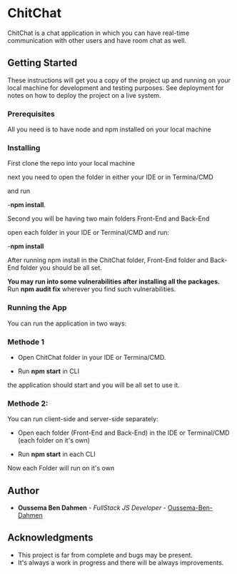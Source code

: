 # ChitChat

ChitChat is a chat application in which you can have real-time communication with other users and have room chat as well.

## Getting Started

These instructions will get you a copy of the project up and running on your local machine for development and testing purposes. See deployment for notes on how to deploy the project on a live system.

### Prerequisites

All you need is to have node and npm installed on your local machine

### Installing

First clone the repo into your local machine

next you need to open the folder in either your IDE or in Termina/CMD

and run

-**npm install**.

Second you will be having two main folders Front-End and Back-End

open each folder in your IDE or Terminal/CMD and run:

-**npm install**

After running npm install in the ChitChat folder, Front-End folder and Back-End folder you should be all set.


**You may run into some vulnerabilities after installing all the packages.**
Run **npm audit fix** wherever you find such vulnerabilities.


### Running the App

You can run the application in two ways:

### Methode 1

- Open ChitChat folder in your IDE or Termina/CMD.

- Run **npm start** in CLI

the application should start and you will be all set to use it.

### Methode 2:

You can run client-side and server-side separately:

- Open each folder (Front-End and Back-End) in the IDE or Terminal/CMD (each folder on it's own)

- Run **npm start** in each CLI

Now each Folder will run on it's own

## Author

- **Oussema Ben Dahmen** - _FullStack JS Developer_ - [Oussema-Ben-Dahmen](https://github.com/Oussema-Ben-Dahmen)

## Acknowledgments

- This project is far from complete and bugs may be present.
- It's always a work in progress and there will be always improvements.
